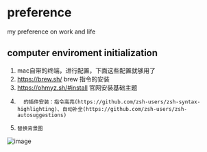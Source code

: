 # preference
my preference on work and life

## computer enviroment initialization
1. mac自带的终端，进行配置，下面这些配置就够用了
2.   https://brew.sh/ brew 指令的安装
3.   https://ohmyz.sh/#install 官网安装基础主题
4.       的插件安装：指令高亮(https://github.com/zsh-users/zsh-syntax-highlighting)、自动补全(https://github.com/zsh-users/zsh-autosuggestions)
5.     替换背景图

![image](https://github.com/user-attachments/assets/702d52f0-c65c-4361-a381-400ac049191d)

